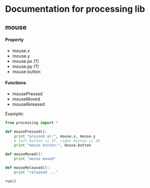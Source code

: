 # Documentation for processing lib


## mouse

#### Property

* mouse.x
* mouse.y
* mouse.px (?)
* mouse.py (?)
* mouse.button

#### Functions

* mousePressed
* mouseMoved
* mouseReleased

Example:

```python
from processing import *

def mousePressed():
    print "pressed at:", mouse.x, mouse.y
    # left button is 37, right button is 39
    print "mouse button:", mouse.button

def mouseMoved():
    print "mouse moved"

def mouseReleased():
    print "released ..."

run()
```
